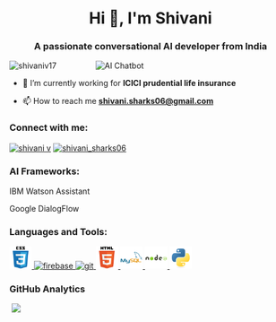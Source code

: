 <h1 align="center">Hi 👋, I'm Shivani</h1>
<h3 align="center">A passionate conversational AI developer from India</h3>
<img align="right" alt="AI Chatbot" width="350" src="https://www.bacancytechnology.com/main-boot-5/images/chatbot/side-img-1.gif">

<p align="left"> <img src="https://komarev.com/ghpvc/?username=shivaniv17&label=Profile%20views&color=0e75b6&style=flat" alt="shivaniv17" /> </p>

- 🔭 I’m currently working for **ICICI prudential life insurance**

- 📫 How to reach me **shivani.sharks06@gmail.com**

<h3 align="left">Connect with me:</h3>
<p align="left">
<a href="https://linkedin.com/in/shivani-vankadari" target="blank"><img align="center" src="https://raw.githubusercontent.com/rahuldkjain/github-profile-readme-generator/master/src/images/icons/Social/linked-in-alt.svg" alt="shivani v" height="30" width="40" /></a>
<a href="https://www.hackerrank.com/shivaniv17" target="blank"><img align="center" src="https://raw.githubusercontent.com/rahuldkjain/github-profile-readme-generator/master/src/images/icons/Social/hackerrank.svg" alt="shivani_sharks06" height="30" width="40" /></a>
</p>

<h3 align="left">AI Frameworks:</h3>
<p align="left"> IBM Watson Assistant</p> 
<p align="left"> Google DialogFlow</p> 

<h3 align="left">Languages and Tools:</h3>
<p align="left"> <a href="https://www.w3schools.com/css/" target="_blank" rel="noreferrer"> <img src="https://raw.githubusercontent.com/devicons/devicon/master/icons/css3/css3-original-wordmark.svg" alt="css3" width="40" height="40"/> </a> <a href="https://firebase.google.com/" target="_blank" rel="noreferrer"> <img src="https://www.vectorlogo.zone/logos/firebase/firebase-icon.svg" alt="firebase" width="40" height="40"/> </a> <a href="https://git-scm.com/" target="_blank" rel="noreferrer"> <img src="https://www.vectorlogo.zone/logos/git-scm/git-scm-icon.svg" alt="git" width="40" height="40"/> </a> <a href="https://www.w3.org/html/" target="_blank" rel="noreferrer"> <img src="https://raw.githubusercontent.com/devicons/devicon/master/icons/html5/html5-original-wordmark.svg" alt="html5" width="40" height="40"/> </a> <a href="https://www.mysql.com/" target="_blank" rel="noreferrer"> <img src="https://raw.githubusercontent.com/devicons/devicon/master/icons/mysql/mysql-original-wordmark.svg" alt="mysql" width="40" height="40"/> </a> <a href="https://nodejs.org" target="_blank" rel="noreferrer"> <img src="https://raw.githubusercontent.com/devicons/devicon/master/icons/nodejs/nodejs-original-wordmark.svg" alt="nodejs" width="40" height="40"/> </a> <a href="https://www.python.org" target="_blank" rel="noreferrer"> <img src="https://raw.githubusercontent.com/devicons/devicon/master/icons/python/python-original.svg" alt="python" width="40" height="40"/> </a> </p>

<h3>GitHub Analytics </h3>

<p>&nbsp;<img height="180em align="left" src="https://github-readme-stats.vercel.app/api?username=shivaniv17&show_icons=true&theme=algolia&include_all_commits=true&count_private=true" /></p>
